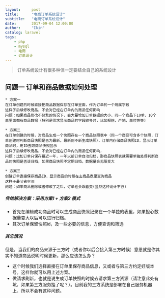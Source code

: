 ```yaml
---
layout:     post
title:      "电商订单系统设计"
subtitle:   "电商订单系统设计"
date:       2017-09-04 12:00:00
author:     "Ikin"
catalog: laravel
tags:
    - php
    - mysql
    - 电商
    - 订单设计
---
```


> 订单系统设计有很多种但一定要结合自己的系统设计

## 问题一 订单和商品数据如何处理

```
* 方案一
在订单创建的时候直接把商品数据保存在订单里面，作为订单的一个附属字段
这样子后续修改商品，不会对已经在订单内的商品任何影响
问题：如果商品修改不频繁的情况下，会大量增加订单数据的大小，同一个商品下10单，10个单里面都有商品数据（特别是需求显示商品的字段较多时，比如规格，产地，单位等等)

* 方案二
在订单创建的时候，对商品生成一个快照存在一个商品快照表中（同一个商品可含多个快照，订单创建时判断商品快照是否为最新，最新则不新生成快照），订单内存储商品快照ID，显示订单商品时，用ID去取商品快照显示
这样子后续修改商品，不会对已经在订单内的商品任何影响，
问题：比如订单只保存最近一年，一年以前订单自动归档，那商品快照表就需要单独处理判断商品的快照是否该归档，如果商品快照不定期归档，数据量会无限变大

* 方案三
创建订单直接保存商品ID，显示商品的时候在去商品表里查询商品
这样子最节省空间
问题：如果商品删除或者修改了之后，订单也会跟着变(显然这种设计不行)
```
##### 传统解决方案：采用方案1 + 方案2 模式
* 首先在编辑成功商品时可以生成商品快照记录在一个单独的表里，如果担心数据量变大以后可以进行归档。
* 其次订单保留快照id，及一些必要的信息，方便查询和筛选

##### 其它情况
但是，当我们的商品来源于三方时（或者你以后会接入第三方时候）意思就是你其实不知道商品说明时候更新，那么应该怎么办？   
* 这个时候我们选择直接在订单里保存商品信息，又或者与第三方约定好版本号，这样你就可以用上述方案。
* 做请求刷新，也就是说生成订单快照的时候去请求第三方资源（请注意此处有坑，如果第三方服务挂了呢？）。目前我的三方系统是部署在自己服务机器上，所以不会有这种问题。


